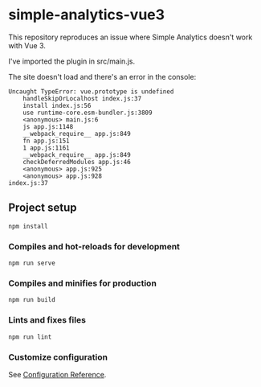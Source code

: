 # simple-analytics-vue3
This repository reproduces an issue where Simple Analytics doesn't work with Vue 3.

I've imported the plugin in src/main.js.

The site doesn't load and there's an error in the console:
```
Uncaught TypeError: vue.prototype is undefined
    handleSkipOrLocalhost index.js:37
    install index.js:56
    use runtime-core.esm-bundler.js:3809
    <anonymous> main.js:6
    js app.js:1148
    __webpack_require__ app.js:849
    fn app.js:151
    1 app.js:1161
    __webpack_require__ app.js:849
    checkDeferredModules app.js:46
    <anonymous> app.js:925
    <anonymous> app.js:928
index.js:37
```

## Project setup
```
npm install
```

### Compiles and hot-reloads for development
```
npm run serve
```

### Compiles and minifies for production
```
npm run build
```

### Lints and fixes files
```
npm run lint
```

### Customize configuration
See [Configuration Reference](https://cli.vuejs.org/config/).
